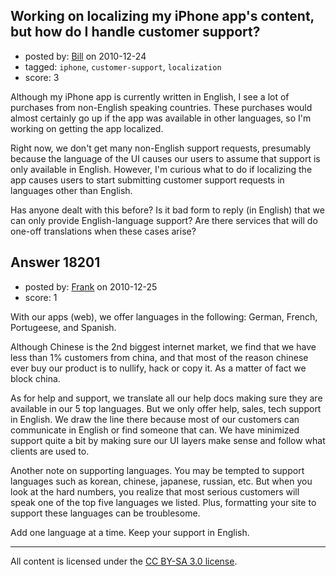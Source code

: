 ## Working on localizing my iPhone app's content, but how do I handle customer support?

- posted by: [Bill](https://stackexchange.com/users/-1/5989-bill) on 2010-12-24
- tagged: `iphone`, `customer-support`, `localization`
- score: 3

Although my iPhone app is currently written in English, I see a lot of purchases from non-English speaking countries. These purchases would almost certainly go up if the app was available in other languages, so I'm working on getting the app localized.

Right now, we don't get many non-English support requests, presumably because the language of the UI causes our users to assume that support is only available in English.  However, I'm curious what to do if localizing the app causes users to start submitting customer support requests in languages other than English.  

Has anyone dealt with this before?  Is it bad form to reply (in English) that we can only provide English-language support?  Are there services that will do one-off translations when these cases arise?


## Answer 18201

- posted by: [Frank](https://stackexchange.com/users/-1/4858-frank) on 2010-12-25
- score: 1

With our apps (web), we offer languages in the following: German, French, Portugeese, and Spanish.  

Although Chinese is the 2nd biggest internet market, we find that we have less than 1% customers from china, and that most of the reason chinese ever buy our product is to nullify, hack or copy it.  As a matter of fact we block china.

As for help and support, we translate all our help docs making sure they are available in our 5 top languages.  But we only offer help, sales, tech support in English.  We draw the line there because most of our customers can communicate in English or find someone that can.  We have minimized support quite a bit by making sure our UI layers make sense and follow what clients are used to.  

Another note on supporting languages.  You may be tempted to support languages such as korean, chinese, japanese, russian, etc.  But when you look at the hard numbers, you realize that most serious customers will speak one of the top five languages we listed.  Plus, formatting your site to support these languages can be troublesome.  

Add one language at a time.  Keep your support in English. 



---

All content is licensed under the [CC BY-SA 3.0 license](https://creativecommons.org/licenses/by-sa/3.0/).
